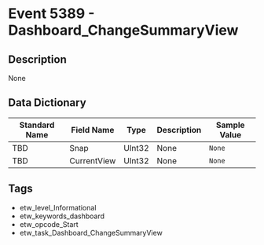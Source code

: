 # Event 5389 - Dashboard_ChangeSummaryView

## Description
None

## Data Dictionary
|Standard Name|Field Name|Type|Description|Sample Value|
|---|---|---|---|---|
|TBD|Snap|UInt32|None|`None`|
|TBD|CurrentView|UInt32|None|`None`|

## Tags
* etw_level_Informational
* etw_keywords_dashboard
* etw_opcode_Start
* etw_task_Dashboard_ChangeSummaryView